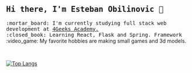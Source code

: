 <h2><samp> Hi there, I'm Esteban Obilinovic 👋 </samp></h2>

<p><samp>
  :mortar_board: I'm currently studying full stack web development at <a href="https://4geeksacademy.com/">4Geeks Academy.</a>
  <br/>
  :closed_book: Learning React, Flask and Spring. Framework</samp>
  <br/>
  :video_game: My favorite hobbies are making small games and 3d models.
 </samp></p>
<br/>


[![Top Langs](https://github-readme-stats.vercel.app/api/top-langs/?username=estebanovic&layout=compact&bg_color=10,e96443,904e95&text_color=f9f5fa&title_color=f9f5fa)](https://github.com/anuraghazra/github-readme-stats)
